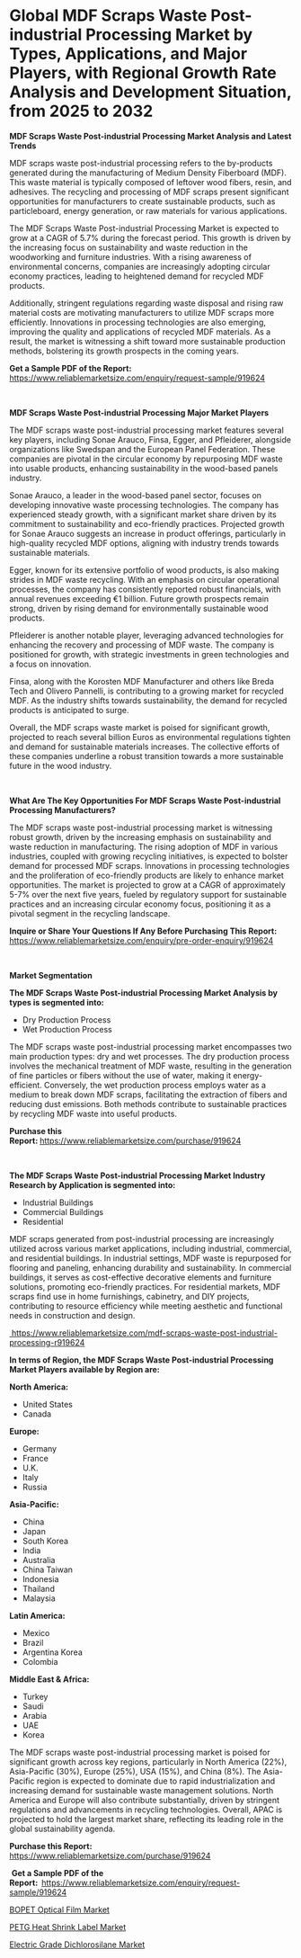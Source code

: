 <p><h1>Global MDF Scraps Waste Post-industrial Processing Market by Types, Applications, and Major Players, with Regional Growth Rate Analysis and Development Situation, from 2025 to 2032</h1></p><p><strong>MDF Scraps Waste Post-industrial Processing Market Analysis and Latest Trends</strong></p>
<p><p>MDF scraps waste post-industrial processing refers to the by-products generated during the manufacturing of Medium Density Fiberboard (MDF). This waste material is typically composed of leftover wood fibers, resin, and adhesives. The recycling and processing of MDF scraps present significant opportunities for manufacturers to create sustainable products, such as particleboard, energy generation, or raw materials for various applications.</p><p>The MDF Scraps Waste Post-industrial Processing Market is expected to grow at a CAGR of 5.7% during the forecast period. This growth is driven by the increasing focus on sustainability and waste reduction in the woodworking and furniture industries. With a rising awareness of environmental concerns, companies are increasingly adopting circular economy practices, leading to heightened demand for recycled MDF products.</p><p>Additionally, stringent regulations regarding waste disposal and rising raw material costs are motivating manufacturers to utilize MDF scraps more efficiently. Innovations in processing technologies are also emerging, improving the quality and applications of recycled MDF materials. As a result, the market is witnessing a shift toward more sustainable production methods, bolstering its growth prospects in the coming years.</p></p>
<p><strong>Get a Sample PDF of the Report:&nbsp;</strong> <a href="https://www.reliablemarketsize.com/enquiry/request-sample/919624?utm_campaign=2176&utm_medium=2&utm_source=Github&utm_content=ia&utm_term=02042025&utm_id=mdf-scraps-waste-post-industrial-processing">https://www.reliablemarketsize.com/enquiry/request-sample/919624</a></p>
<p>&nbsp;</p>
<p><strong>MDF Scraps Waste Post-industrial Processing Major Market Players</strong></p>
<p><p>The MDF scraps waste post-industrial processing market features several key players, including Sonae Arauco, Finsa, Egger, and Pfleiderer, alongside organizations like Swedspan and the European Panel Federation. These companies are pivotal in the circular economy by repurposing MDF waste into usable products, enhancing sustainability in the wood-based panels industry.</p><p>Sonae Arauco, a leader in the wood-based panel sector, focuses on developing innovative waste processing technologies. The company has experienced steady growth, with a significant market share driven by its commitment to sustainability and eco-friendly practices. Projected growth for Sonae Arauco suggests an increase in product offerings, particularly in high-quality recycled MDF options, aligning with industry trends towards sustainable materials.</p><p>Egger, known for its extensive portfolio of wood products, is also making strides in MDF waste recycling. With an emphasis on circular operational processes, the company has consistently reported robust financials, with annual revenues exceeding €1 billion. Future growth prospects remain strong, driven by rising demand for environmentally sustainable wood products.</p><p>Pfleiderer is another notable player, leveraging advanced technologies for enhancing the recovery and processing of MDF waste. The company is positioned for growth, with strategic investments in green technologies and a focus on innovation.</p><p>Finsa, along with the Korosten MDF Manufacturer and others like Breda Tech and Olivero Pannelli, is contributing to a growing market for recycled MDF. As the industry shifts towards sustainability, the demand for recycled products is anticipated to surge.</p><p>Overall, the MDF scraps waste market is poised for significant growth, projected to reach several billion Euros as environmental regulations tighten and demand for sustainable materials increases. The collective efforts of these companies underline a robust transition towards a more sustainable future in the wood industry.</p></p>
<p>&nbsp;</p>
<p><strong>What Are The Key Opportunities For MDF Scraps Waste Post-industrial Processing Manufacturers?</strong></p>
<p><p>The MDF scraps waste post-industrial processing market is witnessing robust growth, driven by the increasing emphasis on sustainability and waste reduction in manufacturing. The rising adoption of MDF in various industries, coupled with growing recycling initiatives, is expected to bolster demand for processed MDF scraps. Innovations in processing technologies and the proliferation of eco-friendly products are likely to enhance market opportunities. The market is projected to grow at a CAGR of approximately 5-7% over the next five years, fueled by regulatory support for sustainable practices and an increasing circular economy focus, positioning it as a pivotal segment in the recycling landscape.</p></p>
<p><strong>Inquire or Share Your Questions If Any Before Purchasing This Report:</strong> <a href="https://www.reliablemarketsize.com/enquiry/pre-order-enquiry/919624?utm_campaign=2176&utm_medium=2&utm_source=Github&utm_content=ia&utm_term=02042025&utm_id=mdf-scraps-waste-post-industrial-processing">https://www.reliablemarketsize.com/enquiry/pre-order-enquiry/919624</a></p>
<p>&nbsp;</p>
<p><strong>Market Segmentation</strong></p>
<p><strong>The MDF Scraps Waste Post-industrial Processing Market Analysis by types is segmented into:</strong></p>
<p><ul><li>Dry Production Process</li><li>Wet Production Process</li></ul></p>
<p><p>The MDF scraps waste post-industrial processing market encompasses two main production types: dry and wet processes. The dry production process involves the mechanical treatment of MDF waste, resulting in the generation of fine particles or fibers without the use of water, making it energy-efficient. Conversely, the wet production process employs water as a medium to break down MDF scraps, facilitating the extraction of fibers and reducing dust emissions. Both methods contribute to sustainable practices by recycling MDF waste into useful products.</p></p>
<p><strong>Purchase this Report:&nbsp;</strong><a href="https://www.reliablemarketsize.com/purchase/919624?utm_campaign=2176&utm_medium=2&utm_source=Github&utm_content=ia&utm_term=02042025&utm_id=mdf-scraps-waste-post-industrial-processing">https://www.reliablemarketsize.com/purchase/919624</a></p>
<p>&nbsp;</p>
<p><strong>The MDF Scraps Waste Post-industrial Processing Market Industry Research by Application is segmented into:</strong></p>
<p><ul><li>Industrial Buildings</li><li>Commercial Buildings</li><li>Residential</li></ul></p>
<p><p>MDF scraps generated from post-industrial processing are increasingly utilized across various market applications, including industrial, commercial, and residential buildings. In industrial settings, MDF waste is repurposed for flooring and paneling, enhancing durability and sustainability. In commercial buildings, it serves as cost-effective decorative elements and furniture solutions, promoting eco-friendly practices. For residential markets, MDF scraps find use in home furnishings, cabinetry, and DIY projects, contributing to resource efficiency while meeting aesthetic and functional needs in construction and design.</p></p>
<p><a href="https://www.reliablemarketsize.com/mdf-scraps-waste-post-industrial-processing-r919624?utm_campaign=2176&utm_medium=2&utm_source=Github&utm_content=ia&utm_term=02042025&utm_id=mdf-scraps-waste-post-industrial-processing">&nbsp;https://www.reliablemarketsize.com/mdf-scraps-waste-post-industrial-processing-r919624</a></p>
<p><strong>In terms of Region, the MDF Scraps Waste Post-industrial Processing Market Players available by Region are:</strong></p>
<p>
    <p> <strong> North America: </strong>
        <ul>
            <li>United States</li>
            <li>Canada</li>
        </ul>
        </p> 
    <p> <strong> Europe: </strong>
        <ul>
            <li>Germany</li>
            <li>France</li>
            <li>U.K.</li>
            <li>Italy</li>
            <li>Russia</li>
        </ul>
        </p> 
    <p> <strong> Asia-Pacific: </strong>
        <ul>
            <li>China</li>
            <li>Japan</li>
            <li>South Korea</li>
            <li>India</li>
            <li>Australia</li>
            <li>China Taiwan</li>
            <li>Indonesia</li>
            <li>Thailand</li>
            <li>Malaysia</li>
        </ul>
        </p> 
    <p> <strong> Latin America: </strong>
        <ul>
            <li>Mexico</li>
            <li>Brazil</li>
            <li>Argentina Korea</li>
            <li>Colombia</li>
        </ul>
        </p> 
    <p> <strong> Middle East & Africa: </strong>
        <ul>
            <li>Turkey</li>
            <li>Saudi</li>
            <li>Arabia</li>
            <li>UAE</li>
            <li>Korea</li>
        </ul>
    </p>
    </p>
<p><p>The MDF scraps waste post-industrial processing market is poised for significant growth across key regions, particularly in North America (22%), Asia-Pacific (30%), Europe (25%), USA (15%), and China (8%). The Asia-Pacific region is expected to dominate due to rapid industrialization and increasing demand for sustainable waste management solutions. North America and Europe will also contribute substantially, driven by stringent regulations and advancements in recycling technologies. Overall, APAC is projected to hold the largest market share, reflecting its leading role in the global sustainability agenda.</p></p>
<p><strong>Purchase this Report: </strong><a href="https://www.reliablemarketsize.com/purchase/919624?utm_campaign=2176&utm_medium=2&utm_source=Github&utm_content=ia&utm_term=02042025&utm_id=mdf-scraps-waste-post-industrial-processing">https://www.reliablemarketsize.com/purchase/919624</a></p>
<p>&nbsp;<strong>Get a Sample PDF of the Report:&nbsp;&nbsp;</strong><a href="https://www.reliablemarketsize.com/enquiry/request-sample/919624?utm_campaign=2176&utm_medium=2&utm_source=Github&utm_content=ia&utm_term=02042025&utm_id=mdf-scraps-waste-post-industrial-processing">https://www.reliablemarketsize.com/enquiry/request-sample/919624</a></p>
<p><strong></strong></p>
<p><p><a href="https://github.com/elizabethdagraca/Market-Research-Report-List-5/blob/main/bopet-optical-film-market.md?utm_campaign=2176&utm_medium=2&utm_source=Github&utm_content=ia&utm_term=02042025&utm_id=mdf-scraps-waste-post-industrial-processing">BOPET Optical Film Market</a></p><p><a href="https://github.com/santosh758595/Market-Research-Report-List-7/blob/main/petg-heat-shrink-label-market.md?utm_campaign=2176&utm_medium=2&utm_source=Github&utm_content=ia&utm_term=02042025&utm_id=mdf-scraps-waste-post-industrial-processing">PETG Heat Shrink Label Market</a></p><p><a href="https://github.com/baraohinze3x/Market-Research-Report-List-1/blob/main/electric-grade-dichlorosilane-market.md?utm_campaign=2176&utm_medium=2&utm_source=Github&utm_content=ia&utm_term=02042025&utm_id=mdf-scraps-waste-post-industrial-processing">Electric Grade Dichlorosilane Market</a></p></p>